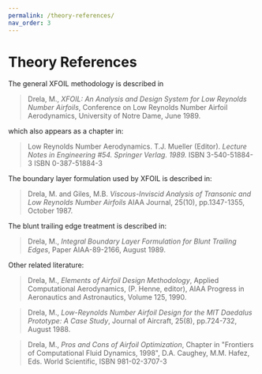 ```yaml
---
permalink: /theory-references/
nav_order: 3
---
```


# Theory References

The general XFOIL methodology is described in

> Drela, M.,
> *XFOIL: An Analysis and Design System for Low Reynolds Number Airfoils*,
> Conference on Low Reynolds Number Airfoil Aerodynamics,
> University of Notre Dame, June 1989.

which also appears as a chapter in:

> Low Reynolds Number Aerodynamics. T.J. Mueller (Editor).
> *Lecture Notes in Engineering #54. Springer Verlag. 1989.*
> ISBN 3-540-51884-3
> ISBN 0-387-51884-3

The boundary layer formulation used by XFOIL is described in:

> Drela, M. and Giles, M.B.
> *Viscous-Inviscid Analysis of Transonic and Low Reynolds Number Airfoils*
> AIAA Journal, 25(10), pp.1347-1355, October 1987.

The blunt trailing edge treatment is described in:

> Drela, M.,
> *Integral Boundary Layer Formulation for Blunt Trailing Edges*,
> Paper AIAA-89-2166, August 1989.

Other related literature:

> Drela, M.,
> *Elements of Airfoil Design Methodology*,
> Applied Computational Aerodynamics, (P. Henne, editor),
> AIAA Progress in Aeronautics and Astronautics, Volume 125, 1990.

> Drela, M.,
> *Low-Reynolds Number Airfoil Design for the MIT Daedalus Prototype: A Case Study*,
> Journal of Aircraft, 25(8), pp.724-732, August 1988.

> Drela, M.,
> *Pros and Cons of Airfoil Optimization*,
> Chapter in "Frontiers of Computational Fluid Dynamics, 1998",
> D.A. Caughey, M.M. Hafez, Eds.
> World Scientific, ISBN 981-02-3707-3
